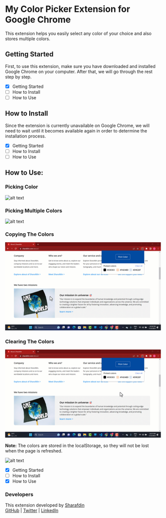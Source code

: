 # My Color Picker Extension for Google Chrome

This extension helps you easily select any color of your choice and also stores multiple colors.

## Getting Started

First, to use this extension, make sure you have downloaded and installed Google Chrome on your computer. After that, we will go through the rest step by step.

- [X] Getting Started
- [ ] How to Install
- [ ] How to Use

## How to Install

Since the extension is currently unavailable on Google Chrome, we will need to wait until it becomes available again in order to determine the installation process.

- [x] Getting Started
- [ ] How to Install
- [ ] How to Use

## How to Use:

### Picking Color

![alt text](./media/GIF/picking-color.gif)

### Picking Multiple Colors

![alt text](./media/GIF/picking-multiple-olors.gif)

### Copying The Colors

![alt text](./media/GIF/copying-the-colors.gif)

### Clearing The Colors

![alt text](./media/GIF/clearing-the-colors.gif)

**Note:** The colors are stored in the localStorage, so they will not be lost when the page is refreshed.

![alt text](./media/GIF/saved-to-ls.gif)

- [x] Getting Started
- [ ] How to Install
- [x] How to Use

### Developers

This extension developed by [Sharafdin](https://www.sharafdin.com) <br />
[GitHub](https://github.com/sharafdin) |
[Twitter](https://twitter.com/sharafdincorp) |
[LinkedIn](https://www.linkedin.com/company/sharafdin/)
